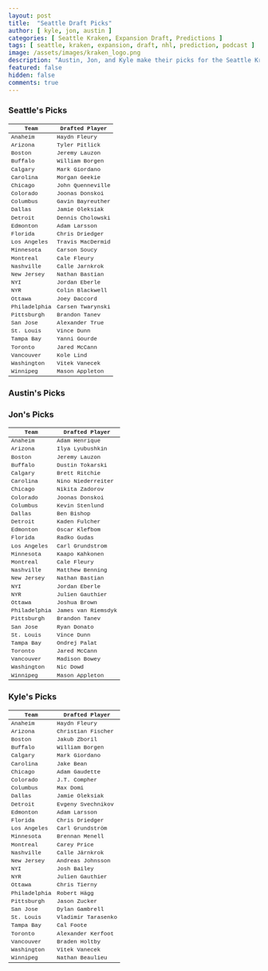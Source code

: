 ```yaml
---
layout: post
title:  "Seattle Draft Picks"
author: [ kyle, jon, austin ]
categories: [ Seattle Kraken, Expansion Draft, Predictions ]
tags: [ seattle, kraken, expansion, draft, nhl, prediction, podcast ]
image: /assets/images/kraken_logo.png
description: "Austin, Jon, and Kyle make their picks for the Seattle Kraken expansion draft. How much will Ron Francis agree with us?"
featured: false
hidden: false
comments: true
---
```


<div class="row">
  <div class="col-sm-12 col-md-6 col-lg-3">
    <div class="row">
      <h3>Seattle's Picks</h3>
    </div>
    <div class="row">
      <table class="table table-bordered table-hover table-condensed" style='font-family:"Courier New", Courier, monospace; font-size:80%'>
<thead><tr><th title="Field #1">Team</th>
<th title="Field #2">Drafted Player</th>
</tr></thead>
<tbody><tr>
<td>Anaheim</td>
<td>Haydn Fleury</td>
</tr>
<tr>
<td>Arizona</td>
<td>Tyler Pitlick</td>
</tr>
<tr>
<td>Boston</td>
<td>Jeremy Lauzon</td>
</tr>
<tr>
<td>Buffalo</td>
<td>William Borgen</td>
</tr>
<tr>
<td>Calgary</td>
<td>Mark Giordano</td>
</tr>
<tr>
<td>Carolina</td>
<td>Morgan Geekie</td>
</tr>
<tr>
<td>Chicago</td>
<td>John Quenneville</td>
</tr>
<tr>
<td>Colorado</td>
<td>Joonas Donskoi</td>
</tr>
<tr>
<td>Columbus</td>
<td>Gavin Bayreuther</td>
</tr>
<tr>
<td>Dallas</td>
<td>Jamie Oleksiak</td>
</tr>
<tr>
<td>Detroit</td>
<td>Dennis Cholowski</td>
</tr>
<tr>
<td>Edmonton</td>
<td>Adam Larsson</td>
</tr>
<tr>
<td>Florida</td>
<td>Chris Driedger</td>
</tr>
<tr>
<td>Los Angeles</td>
<td>Travis MacDermid</td>
</tr>
<tr>
<td>Minnesota</td>
<td>Carson Soucy</td>
</tr>
<tr>
<td>Montreal</td>
<td>Cale Fleury</td>
</tr>
<tr>
<td>Nashville</td>
<td>Calle Jarnkrok</td>
</tr>
<tr>
<td>New Jersey</td>
<td>Nathan Bastian</td>
</tr>
<tr>
<td>NYI</td>
<td>Jordan Eberle</td>
</tr>
<tr>
<td>NYR</td>
<td>Colin Blackwell</td>
</tr>
<tr>
<td>Ottawa</td>
<td>Joey Daccord</td>
</tr>
<tr>
<td>Philadelphia</td>
<td>Carsen Twarynski</td>
</tr>
<tr>
<td>Pittsburgh</td>
<td>Brandon Tanev</td>
</tr>
<tr>
<td>San Jose</td>
<td>Alexander True</td>
</tr>
<tr>
<td>St. Louis</td>
<td>Vince Dunn</td>
</tr>
<tr>
<td>Tampa Bay</td>
<td>Yanni Gourde</td>
</tr>
<tr>
<td>Toronto</td>
<td>Jared McCann</td>
</tr>
<tr>
<td>Vancouver</td>
<td>Kole Lind</td>
</tr>
<tr>
<td>Washington</td>
<td>Vitek Vanecek</td>
</tr>
<tr>
<td>Winnipeg</td>
<td>Mason Appleton</td>
</tr>
</tbody></table>
    </div>
  </div>
  
  <div class="col-sm-12 col-md-6 col-lg-3">
    <h3>Austin's Picks</h3>
  </div>

  <div class="col-sm-12 col-md-6 col-lg-3">
    <div class="row">
      <h3>Jon's Picks</h3>
    </div>
    <div class="row">
      <table class="table table-bordered table-hover table-condensed" style='font-family:"Courier New", Courier, monospace; font-size:80%'>
<thead><tr><th title="Field #1">Team</th>
<th title="Field #2">Drafted Player</th>
</tr></thead>
<tbody><tr>
<td>Anaheim</td>
<td>Adam Henrique</td>
</tr>
<tr>
<td>Arizona</td>
<td>Ilya Lyubushkin</td>
</tr>
<tr>
<td>Boston</td>
<td>Jeremy Lauzon</td>
</tr>
<tr>
<td>Buffalo</td>
<td>Dustin Tokarski</td>
</tr>
<tr>
<td>Calgary</td>
<td>Brett Ritchie</td>
</tr>
<tr>
<td>Carolina</td>
<td>Nino Niederreiter</td>
</tr>
<tr>
<td>Chicago</td>
<td>Nikita Zadorov</td>
</tr>
<tr>
<td>Colorado</td>
<td>Joonas Donskoi</td>
</tr>
<tr>
<td>Columbus</td>
<td>Kevin Stenlund</td>
</tr>
<tr>
<td>Dallas</td>
<td>Ben Bishop</td>
</tr>
<tr>
<td>Detroit</td>
<td>Kaden Fulcher</td>
</tr>
<tr>
<td>Edmonton</td>
<td>Oscar Klefbom</td>
</tr>
<tr>
<td>Florida</td>
<td>Radko Gudas</td>
</tr>
<tr>
<td>Los Angeles</td>
<td>Carl Grundstrom</td>
</tr>
<tr>
<td>Minnesota</td>
<td>Kaapo Kahkonen</td>
</tr>
<tr>
<td>Montreal</td>
<td>Cale Fleury</td>
</tr>
<tr>
<td>Nashville</td>
<td>Matthew Benning</td>
</tr>
<tr>
<td>New Jersey</td>
<td>Nathan Bastian</td>
</tr>
<tr>
<td>NYI</td>
<td>Jordan Eberle</td>
</tr>
<tr>
<td>NYR</td>
<td>Julien Gauthier</td>
</tr>
<tr>
<td>Ottawa</td>
<td>Joshua Brown</td>
</tr>
<tr>
<td>Philadelphia</td>
<td>James van Riemsdyk</td>
</tr>
<tr>
<td>Pittsburgh</td>
<td>Brandon Tanev</td>
</tr>
<tr>
<td>San Jose</td>
<td>Ryan Donato</td>
</tr>
<tr>
<td>St. Louis</td>
<td>Vince Dunn</td>
</tr>
<tr>
<td>Tampa Bay</td>
<td>Ondrej Palat</td>
</tr>
<tr>
<td>Toronto</td>
<td>Jared McCann</td>
</tr>
<tr>
<td>Vancouver</td>
<td>Madison Bowey</td>
</tr>
<tr>
<td>Washington</td>
<td>Nic Dowd</td>
</tr>
<tr>
<td>Winnipeg</td>
<td>Mason Appleton</td>
</tr>
</tbody></table>
    </div>
  </div>

  <div class="col-sm-12 col-md-6 col-lg-3">
    <div class="row">
      <h3>Kyle's Picks</h3>
    </div>
    <div class="row">
      <!-- <iframe src="https://docs.google.com/spreadsheets/d/e/2PACX-1vRBTHAZ8VJG3FuP4tWjsPI2zwYvb1ahDuBsgGTksQLQEGolF8W2Mi7xZJmLO_4tVoYZjArqMUFC8HWE/pubhtml?widget=true&amp;headers=false" height="770"></iframe> -->
      <table class="table table-bordered table-hover table-condensed" style='font-family:"Courier New", Courier, monospace; font-size:80%'>
        <thead>
          <tr>
            <th title="Field #1">Team</th>
            <th title="Field #2">Drafted Player</th>
          </tr>
        </thead>
        <tbody>
          <tr>
            <td>Anaheim</td>
            <td>Haydn Fleury</td>
          </tr>
          <tr>
            <td>Arizona</td>
            <td>Christian Fischer</td>
          </tr>
          <tr>
            <td>Boston</td>
            <td>Jakub Zboril</td>
          </tr>
          <tr>
            <td>Buffalo</td>
            <td>William Borgen</td>
          </tr>
          <tr>
            <td>Calgary</td>
            <td>Mark Giordano</td>
          </tr>
          <tr>
            <td>Carolina</td>
            <td>Jake Bean</td>
          </tr>
          <tr>
            <td>Chicago</td>
            <td>Adam Gaudette</td>
          </tr>
          <tr>
            <td>Colorado</td><td>J.T. Compher</td>
          </tr>
          <tr>
            <td>Columbus</td>
            <td>Max Domi</td>
          </tr>
          <tr>
            <td>Dallas</td>
            <td>Jamie Oleksiak</td>
          </tr>
          <tr>
<td>Detroit</td>
<td>Evgeny Svechnikov</td>
</tr>
<tr>
<td>Edmonton</td>
<td>Adam Larsson</td>
</tr>
<tr>
<td>Florida</td>
<td>Chris Driedger</td>
</tr>
<tr>
<td>Los Angeles</td>
<td>Carl Grundström</td>
</tr>
<tr>
<td>Minnesota</td>
<td>Brennan Menell</td>
</tr>
<tr>
<td>Montreal</td>
<td>Carey Price</td>
</tr>
<tr>
<td>Nashville</td>
<td>Calle Järnkrok</td>
</tr>
<tr>
<td>New Jersey</td>
<td>Andreas Johnsson</td>
</tr>
<tr>
<td>NYI</td>
<td>Josh Bailey</td>
</tr>
<tr>
<td>NYR</td>
<td>Julien Gauthier</td>
</tr>
<tr>
<td>Ottawa</td>
<td>Chris Tierny</td>
</tr>
<tr>
<td>Philadelphia</td>
<td>Robert Hägg</td>
</tr>
<tr>
<td>Pittsburgh</td>
<td>Jason Zucker</td>
</tr>
<tr>
<td>San Jose</td>
<td>Dylan Gambrell</td>
</tr>
<tr>
<td>St. Louis</td>
<td>Vladimir Tarasenko</td>
</tr>
<tr>
<td>Tampa Bay</td>
<td>Cal Foote</td>
</tr>
<tr>
<td>Toronto</td>
<td>Alexander Kerfoot</td>
</tr>
<tr>
            <td>Vancouver</td>
            <td>Braden Holtby</td>
          </tr>
          <tr>
            <td>Washington</td>
            <td>Vitek Vanecek</td>
          </tr>
          <tr>
            <td>Winnipeg</td>
            <td>Nathan Beaulieu</td>
          </tr>
        </tbody>
      </table>
    </div>
  </div>
</div>
